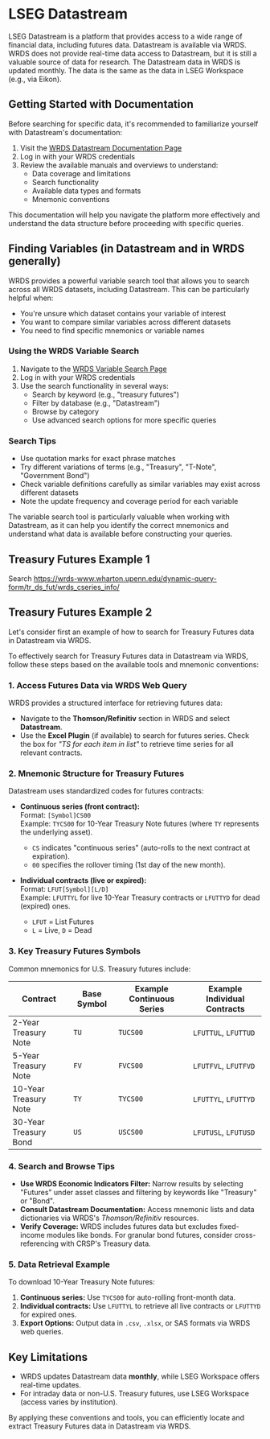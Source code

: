 # LSEG Datastream

LSEG Datastream is a platform that provides access to a wide range of financial
data, including futures data. Datastream is available via WRDS. WRDS does not
provide real-time data access to Datastream, but it is still a valuable source
of data for research. The Datastream data in WRDS is updated monthly. The data
is the same as the data in LSEG Workspace (e.g., via Eikon).

## Getting Started with Documentation

Before searching for specific data, it's recommended to familiarize yourself with
Datastream's documentation:

1. Visit the [WRDS Datastream Documentation Page](https://wrds-www.wharton.upenn.edu/pages/support/manuals-and-overviews/thomson-reuters/datastream/)
2. Log in with your WRDS credentials
3. Review the available manuals and overviews to understand:
   - Data coverage and limitations
   - Search functionality
   - Available data types and formats
   - Mnemonic conventions

This documentation will help you navigate the platform more effectively and
understand the data structure before proceeding with specific queries.

## Finding Variables (in Datastream and in WRDS generally)

WRDS provides a powerful variable search tool that allows you to search across all WRDS datasets, including Datastream. This can be particularly helpful when:
- You're unsure which dataset contains your variable of interest
- You want to compare similar variables across different datasets
- You need to find specific mnemonics or variable names

### Using the WRDS Variable Search

1. Navigate to the [WRDS Variable Search Page](https://wrds-www.wharton.upenn.edu/search/?queryTerms=&activeTab=navVariablesSearchTab)
2. Log in with your WRDS credentials
3. Use the search functionality in several ways:
   - Search by keyword (e.g., "treasury futures")
   - Filter by database (e.g., "Datastream")
   - Browse by category
   - Use advanced search options for more specific queries

### Search Tips
- Use quotation marks for exact phrase matches
- Try different variations of terms (e.g., "Treasury", "T-Note", "Government Bond")
- Check variable definitions carefully as similar variables may exist across different datasets
- Note the update frequency and coverage period for each variable

The variable search tool is particularly valuable when working with Datastream, as it can help you identify the correct mnemonics and understand what data is available before constructing your queries.

## Treasury Futures Example 1

Search https://wrds-www.wharton.upenn.edu/dynamic-query-form/tr_ds_fut/wrds_cseries_info/

## Treasury Futures Example 2

Let's consider first an example of how to search for Treasury Futures data in
Datastream via WRDS.

To effectively search for Treasury Futures data in Datastream via WRDS, follow
these steps based on the available tools and mnemonic conventions:


### 1. Access Futures Data via WRDS Web Query
WRDS provides a structured interface for retrieving futures data:
- Navigate to the **Thomson/Refinitiv** section in WRDS and select
  **Datastream**.
- Use the **Excel Plugin** (if available) to search for futures series. Check
  the box for *"TS for each item in list"* to retrieve time series for all
  relevant contracts.


### 2. Mnemonic Structure for Treasury Futures

Datastream uses standardized codes for futures contracts:
- **Continuous series (front contract):**  
  Format: `[Symbol]CS00`  
  Example: `TYCS00` for 10-Year Treasury Note futures (where `TY` represents the
  underlying asset).
  - `CS` indicates "continuous series" (auto-rolls to the next contract at
    expiration).
  - `00` specifies the rollover timing (1st day of the new month).

- **Individual contracts (live or expired):**  
  Format: `LFUT[Symbol][L/D]`  
  Example: `LFUTTYL` for live 10-Year Treasury contracts or `LFUTTYD` for dead
  (expired) ones.
  - `LFUT` = List Futures  
  - `L` = Live, `D` = Dead  


### 3. Key Treasury Futures Symbols
Common mnemonics for U.S. Treasury futures include:

| **Contract**               | **Base Symbol** | **Example Continuous Series** | **Example Individual Contracts** |
|-----------------------------|-----------------|-------------------------------|-----------------------------------|
| 2-Year Treasury Note        | `TU`            | `TUCS00`                      | `LFUTTUL`, `LFUTTUD`             |
| 5-Year Treasury Note         | `FV`            | `FVCS00`                      | `LFUTFVL`, `LFUTFVD`             |
| 10-Year Treasury Note        | `TY`            | `TYCS00`                      | `LFUTTYL`, `LFUTTYD`             |
| 30-Year Treasury Bond        | `US`            | `USCS00`                      | `LFUTUSL`, `LFUTUSD`             |


### 4. Search and Browse Tips
- **Use WRDS Economic Indicators Filter:** Narrow results by selecting "Futures"
  under asset classes and filtering by keywords like "Treasury" or
  "Bond".
- **Consult Datastream Documentation:** Access mnemonic lists and data
  dictionaries via WRDS's *Thomson/Refinitiv* resources.
- **Verify Coverage:** WRDS includes futures data but excludes fixed-income
  modules like bonds. For granular bond futures, consider cross-referencing with
  CRSP's Treasury data.


### 5. Data Retrieval Example
To download 10-Year Treasury Note futures:
1. **Continuous series:** Use `TYCS00` for auto-rolling front-month data.
2. **Individual contracts:** Use `LFUTTYL` to retrieve all live contracts or
   `LFUTTYD` for expired ones.
3. **Export Options:** Output data in `.csv`, `.xlsx`, or SAS formats via WRDS
   web queries.


## Key Limitations
- WRDS updates Datastream data **monthly**, while LSEG Workspace offers
  real-time updates.
- For intraday data or non-U.S. Treasury futures, use LSEG Workspace (access
  varies by institution).

By applying these conventions and tools, you can efficiently locate and extract
Treasury Futures data in Datastream via WRDS.
